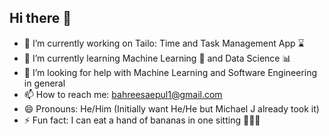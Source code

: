 ## Hi there 👋

- 🔭 I’m currently working on Tailo: Time and Task Management App ⌛
- 🌱 I’m currently learning Machine Learning 🤖 and Data Science 📊
- 🤔 I’m looking for help with Machine Learning and Software Engineering in general
- 📫 How to reach me: bahreesaepul1@gmail.com
- 😄 Pronouns: He/Him (Initially want He/He but Michael J already took it)
- ⚡ Fun fact: I can eat a hand of bananas in one sitting 🍌🍌🍌

